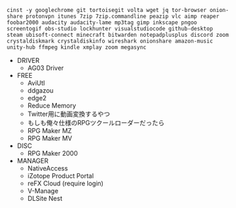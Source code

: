 ```
cinst -y googlechrome git tortoisegit volta wget jq tor-browser onion-share protonvpn itunes 7zip 7zip.commandline peazip vlc aimp reaper foobar2000 audacity audacity-lame mp3tag gimp inkscape pngoo screentogif obs-studio lockhunter visualstudiocode github-desktop steam ubisoft-connect minecraft bitwarden notepadplusplus discord zoom crystaldiskmark crystaldiskinfo wireshark onionshare amazon-music unity-hub ffmpeg kindle xmplay zoom megasync
```
- DRIVER
  - AG03 Driver
- FREE
  - AviUtl
  - ddgazou
  - edge2
  - Reduce Memory
  - Twitter用に動画変換するやつ
  - もしも俺々仕様のRPGツクールローダーだったら
  - RPG Maker MZ
  - RPG Maker MV
- DISC
  - RPG Maker 2000
- MANAGER
  - NativeAccess
  - iZotope Product Portal
  - reFX Cloud (require login)
  - V-Manage
  - DLSite Nest
